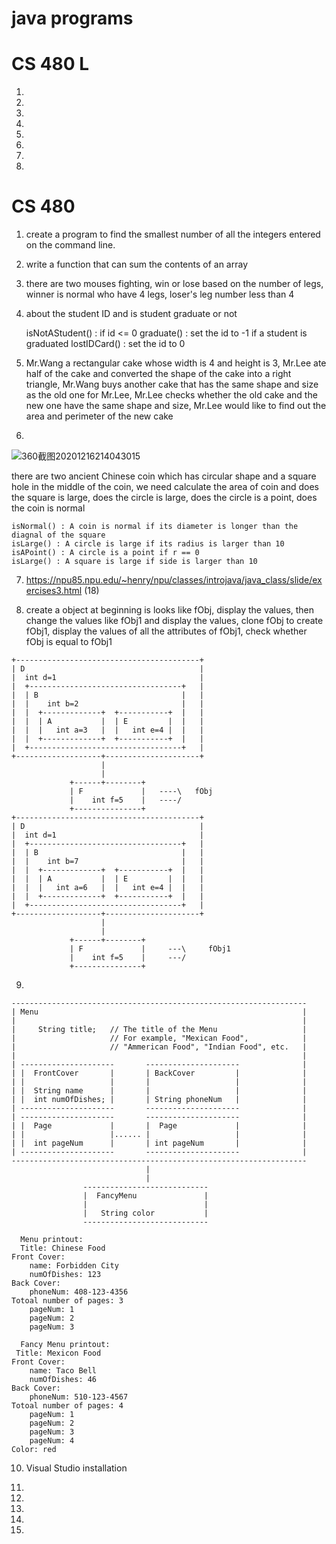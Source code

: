 # java programs
# CS 480 L
1.

2.

3.

4.

5.

6.

7.

8.


# CS 480

1. create a program to find the smallest number of all the integers entered on the command line.

2. write a function that can sum the contents of an array

3. there are two mouses fighting, win or lose based on the number of legs, winner is normal who have 4 legs, loser's leg number less than 4

4. about the student ID and is student graduate or not

   isNotAStudent() : if id <= 0 
   graduate() : set the id to -1 if a student is graduated
   lostIDCard() : set the id to 0

5.  Mr.Wang a rectangular cake whose width is 4 and height is 3, Mr.Lee ate half of the cake and converted the shape of the cake into a right triangle, Mr.Wang buys another cake that has the same shape and size as the old one for Mr.Lee, Mr.Lee checks whether the old cake and the new one have the same shape and size, Mr.Lee would like to find out the area and perimeter of the new cake

6.
![360截图20201216214043015](https://user-images.githubusercontent.com/35901911/102443095-8e2b5100-3feb-11eb-9a4c-87b4dbefbe5a.jpg)

there are two ancient Chinese coin which has circular shape and a square hole in the middle of the coin, we need calculate the area of coin and does the square is large, does the circle is large, does the circle is a point, does the coin is normal

    isNormal() : A coin is normal if its diameter is longer than the diagnal of the square
    isLarge() : A circle is large if its radius is larger than 10
    isAPoint() : A circle is a point if r == 0
    isLarge() : A square is large if side is larger than 10

7. https://npu85.npu.edu/~henry/npu/classes/introjava/java_class/slide/exercises3.html (18)

8.  create a object at beginning is looks like fObj, display the values, then change the values like fObj1 and display the values, clone fObj to create fObj1, display the values of all the attributes of fObj1, check whether fObj is equal to fObj1
```
+-----------------------------------------+                       
| D                                       |
|  int d=1                                |
|  +----------------------------------+   |
|  | B                                |   |
|  |    int b=2                       |   |
|  |  +-------------+  +-----------+  |   |
|  |  | A           |  | E         |  |   |
|  |  |   int a=3   |  |   int e=4 |  |   |
|  |  +-------------+  +-----------+  |   |
|  +----------------------------------+   |
+-------------------+---------------------+
                    |
                    |
             +------+--------+
             | F             |   ----\   fObj
             |    int f=5    |   ----/
             +---------------+     
+-----------------------------------------+
| D                                       |
|  int d=1                                |
|  +----------------------------------+   |
|  | B                                |   |
|  |    int b=7                       |   |
|  |  +-------------+  +-----------+  |   |
|  |  | A           |  | E         |  |   |
|  |  |   int a=6   |  |   int e=4 |  |   |
|  |  +-------------+  +-----------+  |   |
|  +----------------------------------+   |
+-------------------+---------------------+
                    |
                    |
             +------+--------+
             | F             |     ---\     fObj1
             |    int f=5    |     ---/
             +---------------+
```
9.
```
------------------------------------------------------------------
| Menu                                                           |
|                                                                |
|     String title;   // The title of the Menu                   |
|                     // For example, "Mexican Food",            |
|                     // "Ammerican Food", "Indian Food", etc.   |
|                                                                |
| ---------------------       ---------------------              |
| |  FrontCover       |       | BackCover         |              |
| |                   |       |                   |              |
| |  String name      |       |                   |              |
| |  int numOfDishes; |       | String phoneNum   |              |
| ---------------------       ---------------------              |
| ---------------------       ---------------------              |
| |  Page             |       |  Page             |              |
| |                   |...... |                   |              |
| |  int pageNum      |       | int pageNum       |              |
| ---------------------       ---------------------              |
------------------------------------------------------------------    
                              |
                              |
                ----------------------------
                |  FancyMenu               |
                |                          |
                |   String color           |
                ----------------------------
  
  Menu printout: 
  Title: Chinese Food
Front Cover:
    name: Forbidden City
    numOfDishes: 123
Back Cover:
    phoneNum: 408-123-4356
Totoal number of pages: 3
    pageNum: 1
    pageNum: 2
    pageNum: 3
    
  Fancy Menu printout: 
 Title: Mexicon Food
Front Cover:
    name: Taco Bell
    numOfDishes: 46
Back Cover:
    phoneNum: 510-123-4567
Totoal number of pages: 4
    pageNum: 1
    pageNum: 2
    pageNum: 3
    pageNum: 4
Color: red
```

10. Visual Studio installation

11. 

12.

13.

14.

15.


